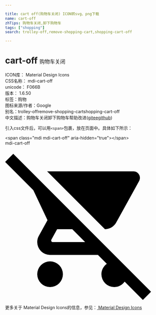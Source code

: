 ```yaml
---

title: cart off(购物车关闭) ICON转svg、png下载
name: cart-off
zhTips: 购物车关闭,卸下购物车
tags: ["shopping"]
search: trolley-off,remove-shopping-cart,shopping-cart-off

---
```


# cart-off  <small style="font-size: 60%;font-weight: 100">购物车关闭</small>


<div class="detail-page">
<p>
<span>
ICON库：
<span class="badge-secondary badge">Material Design Icons</span> 
</span>
<br/>
<span>
CSS名称：
<span class="badge-secondary badge">mdi-cart-off</span> 
</span>
<br/>
<span>
unicode：
<span class="badge-secondary badge">F066B</span> 
<copy-btn content='F066B' btn-title=""></copy-btn>
<copy-btn :content='String.fromCodePoint(parseInt("F066B", 16))' btn-title="复制U"></copy-btn>
</span>
<br/>
<span>
版本：
<span class="badge-secondary badge">1.6.50</span> 
</span><br/><span>标签：<span class="badge-light badge"><router-link to="/tags/shopping.html">购物</router-link></span></span>
<br/>
<span>图标来源/作者：<span class="badge-light badge">Google</span></span> 
<br/>
<span>别名：<span class="badge-light badge">trolley-off</span><span class="badge-light badge">remove-shopping-cart</span><span class="badge-light badge">shopping-cart-off</span></span><br/><span class="zh-detail">中文描述：<span class="badge-primary badge">购物车关闭</span><span class="badge-primary badge">卸下购物车</span><span class="help-link"><span>帮助改进</span>(<a href="https://gitee.com/liuwave/icon-helper/edit/master/json/material/cart-off.json" target="_blank" rel="noopener noreferrer">gitee</a><a href="https://github.com/liuwave/icon-helper/edit/master/json/material/cart-off.json" target="_blank" rel="noopener noreferrer">github</a></span>)</span><br/>
</p>
</div>
<div class="alert alert-dark">
  <i class="mdi mdi-cart-off mdi-48px"></i>
  <i class="mdi mdi-cart-off mdi-36px"></i>
  <i class="mdi mdi-cart-off mdi-24px"></i>
  <i class="mdi mdi-cart-off mdi-18px"></i>
</div>
<div>
  <p>引入css文件后，可以用<code>&lt;span&gt;</code>包裹，放在页面中。具体如下所示：    
  </p>
  <div class="alert alert-primary" style="font-size: 14px">
    &lt;span class="mdi mdi-cart-off" aria-hidden="true"&gt;&lt;/span&gt;
    <copy-btn content='<span class="mdi mdi-cart-off" aria-hidden="true"></span>'></copy-btn>
  </div>
  <div class="alert alert-secondary">
    <i class="mdi mdi-cart-off"
    style="font-size: 24px"
    aria-hidden="true"></i> mdi-cart-off
    <copy-btn content="mdi-cart-off" btn-title="复制图标名称"></copy-btn>
  </div>
</div>
<div id="svg" class="svg-wrap">
<svg xmlns="http://www.w3.org/2000/svg" viewBox="0 0 24 24"><path d="M22.73,22.73L1.27,1.27L0,2.54L4.39,6.93L6.6,11.59L5.25,14.04C5.09,14.32 5,14.65 5,15A2,2 0 0,0 7,17H14.46L15.84,18.38C15.34,18.74 15,19.33 15,20A2,2 0 0,0 17,22C17.67,22 18.26,21.67 18.62,21.16L21.46,24L22.73,22.73M7.42,15A0.25,0.25 0 0,1 7.17,14.75L7.2,14.63L8.1,13H10.46L12.46,15H7.42M15.55,13C16.3,13 16.96,12.59 17.3,11.97L20.88,5.5C20.96,5.34 21,5.17 21,5A1,1 0 0,0 20,4H6.54L15.55,13M7,18A2,2 0 0,0 5,20A2,2 0 0,0 7,22A2,2 0 0,0 9,20A2,2 0 0,0 7,18Z" /></svg>
</div>
<detail full-name='mdi-cart-off'></detail>
    
<div><p>更多关于 Material Design Icons的信息，参见：<a target="_blank" href="https://iconhelper.cn/material.html"> Material Design Icons</a>
</p></div>
